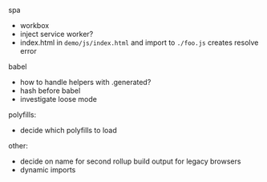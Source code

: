 spa

- workbox
- inject service worker?
- index.html in `demo/js/index.html` and import to `./foo.js` creates resolve error

babel

- how to handle helpers with .generated?
- hash before babel
- investigate loose mode

polyfills:

- decide which polyfills to load

other:

- decide on name for second rollup build output for legacy browsers
- dynamic imports
